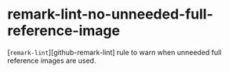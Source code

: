 # remark-lint-no-unneeded-full-reference-image


[`remark-lint`][github-remark-lint] rule to warn when unneeded full reference images are used.